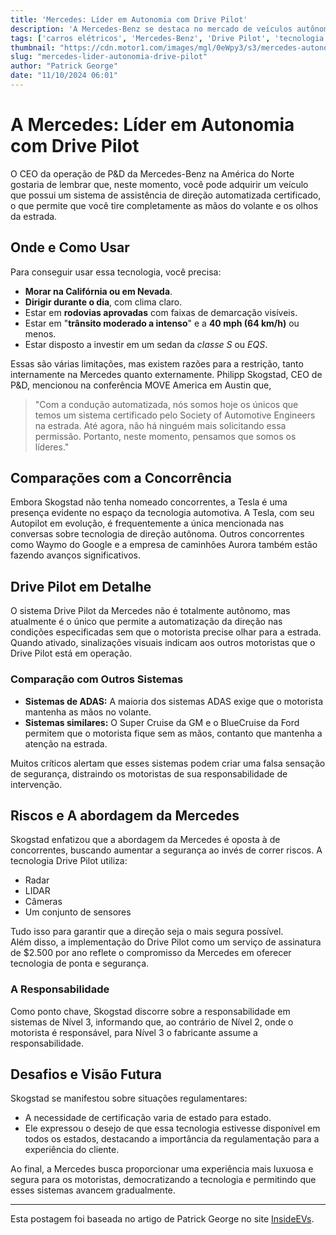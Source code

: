 ```yaml
---
title: 'Mercedes: Líder em Autonomia com Drive Pilot'
description: 'A Mercedes-Benz se destaca no mercado de veículos autônomos com seu sistema Drive Pilot, que permite ao motorista tirar as mãos do volante. Confira as informações sobre o sistema e as restrições de uso.'
tags: ['carros elétricos', 'Mercedes-Benz', 'Drive Pilot', 'tecnologia automotiva', 'autonomia']
thumbnail: "https://cdn.motor1.com/images/mgl/0eWpy3/s3/mercedes-autonomy-top.jpg"
slug: "mercedes-lider-autonomia-drive-pilot"
author: "Patrick George"
date: "11/10/2024 06:01"
---
```


# A Mercedes: Líder em Autonomia com Drive Pilot

O CEO da operação de P&D da Mercedes-Benz na América do Norte gostaria de lembrar que, neste momento, você pode adquirir um veículo que possui um sistema de assistência de direção automatizada certificado, o que permite que você tire completamente as mãos do volante e os olhos da estrada.

## Onde e Como Usar
Para conseguir usar essa tecnologia, você precisa:
- **Morar na Califórnia ou em Nevada**.
- **Dirigir durante o dia**, com clima claro.
- Estar em **rodovias aprovadas** com faixas de demarcação visíveis.
- Estar em "**trânsito moderado a intenso**" e a **40 mph (64 km/h)** ou menos.
- Estar disposto a investir em um sedan da *classe S* ou *EQS*.

Essas são várias limitações, mas existem razões para a restrição, tanto internamente na Mercedes quanto externamente. Philipp Skogstad, CEO de P&D, mencionou na conferência MOVE America em Austin que, 

> "Com a condução automatizada, nós somos hoje os únicos que temos um sistema certificado pelo Society of Automotive Engineers na estrada. Até agora, não há ninguém mais solicitando essa permissão. Portanto, neste momento, pensamos que somos os líderes."

## Comparações com a Concorrência
Embora Skogstad não tenha nomeado concorrentes, a Tesla é uma presença evidente no espaço da tecnologia automotiva. A Tesla, com seu Autopilot em evolução, é frequentemente a única mencionada nas conversas sobre tecnologia de direção autônoma. Outros concorrentes como Waymo do Google e a empresa de caminhões Aurora também estão fazendo avanços significativos.

## Drive Pilot em Detalhe
O sistema Drive Pilot da Mercedes não é totalmente autônomo, mas atualmente é o único que permite a automatização da direção nas condições especificadas sem que o motorista precise olhar para a estrada. Quando ativado, sinalizações visuais indicam aos outros motoristas que o Drive Pilot está em operação.

### Comparação com Outros Sistemas
- **Sistemas de ADAS:** A maioria dos sistemas ADAS exige que o motorista mantenha as mãos no volante.
- **Sistemas similares:** O Super Cruise da GM e o BlueCruise da Ford permitem que o motorista fique sem as mãos, contanto que mantenha a atenção na estrada.

Muitos críticos alertam que esses sistemas podem criar uma falsa sensação de segurança, distraindo os motoristas de sua responsabilidade de intervenção.

## Riscos e A abordagem da Mercedes
Skogstad enfatizou que a abordagem da Mercedes é oposta à de concorrentes, buscando aumentar a segurança ao invés de correr riscos. A tecnologia Drive Pilot utiliza:
- Radar
- LIDAR
- Câmeras
- Um conjunto de sensores

Tudo isso para garantir que a direção seja o mais segura possível.  
Além disso, a implementação do Drive Pilot como um serviço de assinatura de $2.500 por ano reflete o compromisso da Mercedes em oferecer tecnologia de ponta e segurança.

### A Responsabilidade
Como ponto chave, Skogstad discorre sobre a responsabilidade em sistemas de Nível 3, informando que, ao contrário de Nível 2, onde o motorista é responsável, para Nível 3 o fabricante assume a responsabilidade.

## Desafios e Visão Futura
Skogstad se manifestou sobre situações regulamentares:
- A necessidade de certificação varia de estado para estado.
- Ele expressou o desejo de que essa tecnologia estivesse disponível em todos os estados, destacando a importância da regulamentação para a experiência do cliente.

Ao final, a Mercedes busca proporcionar uma experiência mais luxuosa e segura para os motoristas, democratizando a tecnologia e permitindo que esses sistemas avancem gradualmente.

---
Esta postagem foi baseada no artigo de Patrick George no site [InsideEVs](https://insideevs.com/news/736759/mercedes-drive-pilot-l3-interview/).